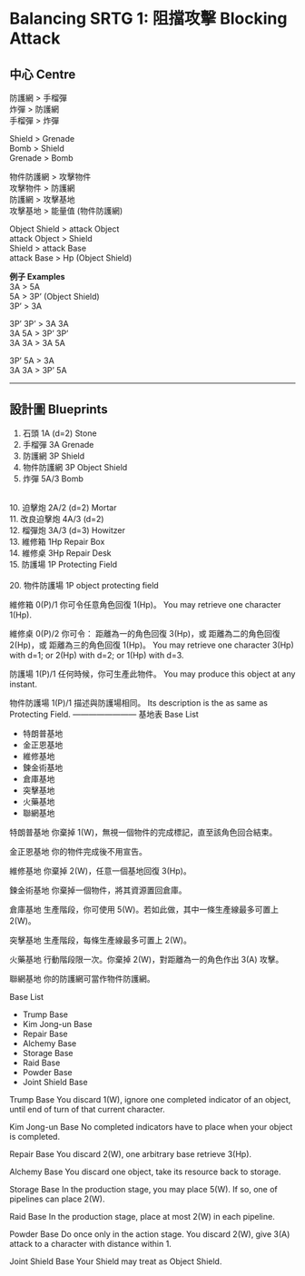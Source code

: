 # Balancing SRTG 1: 阻擋攻擊 Blocking Attack

## 中心 Centre

防護網 > 手榴彈   
炸彈 > 防護網    
手榴彈 > 炸彈    

Shield > Grenade    
Bomb > Shield   
Grenade > Bomb    

物件防護網 > 攻擊物件    
攻擊物件 > 防護網    
防護網 > 攻擊基地    
攻擊基地 > 能量值 (物件防護網)    

Object Shield > attack Object   
attack Object > Shield    
Shield > attack Base    
attack Base > Hp (Object Shield)    

**例子 Examples**   
3A > 5A   
5A > 3P’ (Object Shield)    
3P’ > 3A    

3P’ 3P’ > 3A 3A   
3A 5A > 3P’ 3P’   
3A 3A > 3A 5A   

3P’ 5A > 3A   
3A 3A > 3P’ 5A    

***

## 設計圖 Blueprints

1. 石頭 1A (d=2) Stone
2. 手榴彈 3A Grenade
3. 防護網 3P Shield
4. 物件防護網 3P Object Shield
5. 炸彈 5A/3 Bomb
<br>
10. 迫擊炮 2A/2 (d=2) Mortar <br>
11. 改良迫擊炮 4A/3 (d=2) <br>
12. 榴彈炮 3A/3 (d=3) Howitzer <br>
13. 維修箱 1Hp Repair Box <br>
14. 維修桌 3Hp Repair Desk <br>
15. 防護場 1P Protecting Field <br>
<br>
20. 物件防護場 1P object protecting field <br>

維修箱 0(P)/1
你可令任意角色回復 1(Hp)。
You may retrieve one character 1(Hp).

維修桌 0(P)/2
你可令：
距離為一的角色回復 3(Hp)，或
距離為二的角色回復 2(Hp)，或
距離為三的角色回復 1(Hp)。
You may retrieve one character 3(Hp) with d=1; or 2(Hp) with d=2; or 1(Hp) with d=3.

防護場 1(P)/1
任何時候，你可生產此物件。
You may produce this object at any instant.

物件防護場 1(P)/1
描述與防護場相同。
Its description is the as same as Protecting Field.
————————
基地表 Base List

* 特朗普基地 
* 金正恩基地
* 維修基地
* 鍊金術基地
* 倉庫基地
* 突擊基地
* 火藥基地
* 聯網基地

特朗普基地
你棄掉 1(W)，無視一個物件的完成標記，直至該角色回合結束。

金正恩基地
你的物件完成後不用宣告。

維修基地
你棄掉 2(W)，任意一個基地回復 3(Hp)。

鍊金術基地
你棄掉一個物件，將其資源置回倉庫。

倉庫基地
生產階段，你可使用 5(W)。若如此做，其中一條生產線最多可置上 2(W)。

突擊基地
生產階段，每條生產線最多可置上 2(W)。

火藥基地
行動階段限一次。你棄掉 2(W)，對距離為一的角色作出 3(A) 攻擊。

聯網基地
你的防護網可當作物件防護網。






Base List
* Trump Base
* Kim Jong-un Base
* Repair Base
* Alchemy Base
* Storage Base
* Raid Base
* Powder Base
* Joint Shield Base

Trump Base
You discard 1(W), ignore one completed indicator of an object, until end of turn of that current character.

Kim Jong-un Base
No completed indicators have to place when your object is completed.

Repair Base
You discard 2(W), one arbitrary base retrieve 3(Hp).

Alchemy Base
You discard one object, take its resource back to storage.

Storage Base
In the production stage, you may place 5(W). If so, one of pipelines can place 2(W).

Raid Base
In the production stage, place at most 2(W) in each pipeline.

Powder Base
Do once only in the action stage. You discard 2(W), give 3(A) attack to a character with distance within 1.

Joint Shield Base
Your Shield may treat as Object Shield. 
